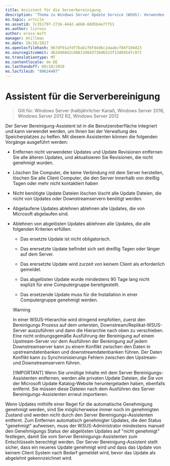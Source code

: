 ```yaml
---
title: Assistent für die Serverbereinigung
description: 'Thema zu Windows Server Update Service (WSUS): Verwenden des Assistenten zum Bereinigen von Servern zum Verwalten von Speicherplatz'
ms.topic: article
ms.assetid: 7c351797-2716-4442-a668-60d5b4e77751
ms.author: lizross
author: eross-msft
manager: mtillman
ms.date: 10/16/2017
ms.openlocfilehash: 967df91afdf7bab1f6fd4d6c1daabcf04f104d23
ms.sourcegitcommit: db2d46842c68813d043738d6523f13d8454fc972
ms.translationtype: MT
ms.contentlocale: de-DE
ms.lasthandoff: 09/10/2020
ms.locfileid: "89624407"
---
```

# <a name="the-server-cleanup-wizard"></a>Assistent für die Serverbereinigung

>Gilt für: Windows Server (halbjährlicher Kanal), Windows Server 2016, Windows Server 2012 R2, Windows Server 2012

Der Server Bereinigung-Assistent ist in die Benutzeroberfläche integriert und kann verwendet werden, um Ihnen bei der Verwaltung des Speicherplatzes zu helfen. Mit diesem Assistenten können die folgenden Vorgänge ausgeführt werden:

- Entfernen nicht verwendeter Updates und Update Revisionen entfernen Sie alle älteren Updates, und aktualisieren Sie Revisionen, die nicht genehmigt wurden.

- Löschen Sie Computer, die keine Verbindung mit dem Server herstellen, löschen Sie alle Client Computer, die den Server innerhalb von dreißig Tagen oder mehr nicht kontaktiert haben

- Nicht benötigte Update Dateien löschen löscht alle Update Dateien, die nicht von Updates oder Downstreamservern benötigt werden.

- Abgelaufene Updates ablehnen ablehnen alle Updates, die von Microsoft abgelaufen sind.

- Ablehnen von abgelösten Updates ablehnen alle Updates, die alle folgenden Kriterien erfüllen:

  -   Das ersetzte Update ist nicht obligatorisch.

  -   Das erersetzte Update befindet sich seit dreißig Tagen oder länger auf dem Server.

  -   Das erersetzte Update wird zurzeit von keinem Client als erforderlich gemeldet.

  -   Das abgelösten Update wurde mindestens 90 Tage lang nicht explizit für eine Computergruppe bereitgestellt.

  -   Das ersetzende Update muss für die Installation in einer Computergruppe genehmigt werden.

  > [!WARNING]
  >  In einer WSUS-Hierarchie wird dringend empfohlen, zuerst den Bereinigungs Prozess auf dem untersten, Downstream/Replikat-WSUS-Server auszuführen und dann die Hierarchie nach oben zu verschieben. Eine nicht ordnungsgemäße Ausführung der Bereinigung auf einem Upstream-Server vor dem Ausführen der Bereinigung auf jedem Downstreamserver kann zu einem Konflikt zwischen den Daten in upstreamdatenbanken und downstreamdatenbanken führen. Der Daten Konflikt kann zu Synchronisierungs Fehlern zwischen den Upstream-und Downstreamservern führen.
  >
  > [!IMPORTANT]
  >  Wenn Sie unnötige Inhalte mit dem Server Bereinigungs-Assistenten entfernen, werden alle privaten Update Dateien, die Sie von der Microsoft Update Katalog-Website heruntergeladen haben, ebenfalls entfernt. Sie müssen diese Dateien nach dem Ausführen des Server Bereinigungs-Assistenten erneut importieren.

Wenn Updates mithilfe einer Regel für die automatische Genehmigung genehmigt werden, sind Sie möglicherweise immer noch im genehmigten Zustand und werden nicht durch den Server Bereinigungs-Assistenten entfernt. Zum Entfernen automatisch genehmigter Updates, die den Status "genehmigt" aufweisen, muss der WSUS-Administrator mindestens manuell den Genehmigungs Status der abgelösten Updates auf "nicht genehmigt" festlegen, damit Sie vom Server Bereinigungs-Assistenten zum Entschlüsseln berechtigt werden. Der Server Bereinigung-Assistent stellt sicher, dass ein neueres Update genehmigt wird und dass das Update von keinem Client System nach Bedarf gemeldet wird, bevor das Update als abgelehnt gekennzeichnet wird.




